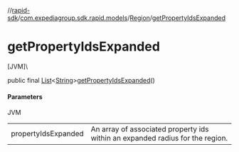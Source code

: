 //[rapid-sdk](../../../index.md)/[com.expediagroup.sdk.rapid.models](../index.md)/[Region](index.md)/[getPropertyIdsExpanded](get-property-ids-expanded.md)

# getPropertyIdsExpanded

[JVM]\

public final [List](https://docs.oracle.com/javase/8/docs/api/java/util/List.html)&lt;[String](https://docs.oracle.com/javase/8/docs/api/java/lang/String.html)&gt;[getPropertyIdsExpanded](get-property-ids-expanded.md)()

#### Parameters

JVM

| | |
|---|---|
| propertyIdsExpanded | An array of associated property ids within an expanded radius for the region. |
